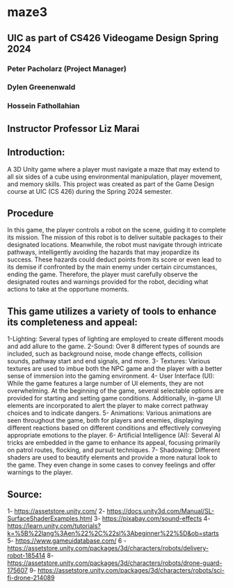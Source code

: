 # maze3
## UIC as part of CS426 Videogame Design Spring 2024
### Peter Pacholarz (Project Manager)
### Dylen Greenenwald
### Hossein Fathollahian
## Instructor Professor Liz Marai

## Introduction:
A 3D Unity game where a player must navigate a maze that may extend to all six sides of a cube using environmental manipulation, player movement, and memory skills. This project was created as part of the Game Design course at UIC (CS 426) during the Spring 2024 semester.

## Procedure
In this game, the player controls a robot on the scene, guiding it to complete its mission. The mission of this robot is to deliver suitable packages to their designated locations. Meanwhile, the robot must navigate through intricate pathways, intelligently avoiding the hazards that may jeopardize its success. These hazards could deduct points from its score or even lead to its demise if confronted by the main enemy under certain circumstances, ending the game. Therefore, the player must carefully observe the designated routes and warnings provided for the robot, deciding what actions to take at the opportune moments.

## This game utilizes a variety of tools to enhance its completeness and appeal:

1-Lighting: Several types of lighting are employed to create different moods and add allure to the game.
2-Sound: Over 8 different types of sounds are included, such as background noise, mode change effects, collision sounds, pathway start and end signals, and more.
3- Textures: Various textures are used to imbue both the NPC game and the player with a better sense of immersion into the gaming environment.
4- User Interface (UI): While the game features a large number of UI elements, they are not overwhelming. At the beginning of the game, several selectable options are provided for starting and setting game conditions. Additionally, in-game UI elements are incorporated to alert the player to make correct pathway choices and to indicate dangers.
5- Animations: Various animations are seen throughout the game, both for players and enemies, displaying different reactions based on different conditions and effectively conveying appropriate emotions to the player.
6- Artificial Intelligence (AI): Several AI tricks are embedded in the game to enhance its appeal, focusing primarily on patrol routes, flocking, and pursuit techniques.
7- Shadowing: Different shaders are used to beautify elements and provide a more natural look to the game. They even change in some cases to convey feelings and offer warnings to the player.

## Source:
1- https://assetstore.unity.com/
2- https://docs.unity3d.com/Manual/SL-SurfaceShaderExamples.html
3- https://pixabay.com/sound-effects
4- https://learn.unity.com/tutorials?k=%5B%22lang%3Aen%22%2C%22sl%3Abeginner%22%5D&ob=starts
5- https://www.gameuidatabase.com/
6 -https://assetstore.unity.com/packages/3d/characters/robots/delivery-robot-185414
8- https://assetstore.unity.com/packages/3d/characters/robots/drone-guard-175607
9- https://assetstore.unity.com/packages/3d/characters/robots/sci-fi-drone-214089
